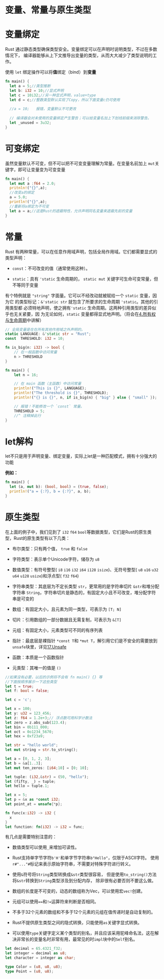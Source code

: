 # 变量、常量与原生类型

# 变量绑定

Rust 通过静态类型确保类型安全。变量绑定可以在声明时说明类型，不过在多数情况下， 编译器能够从上下文推导出变量的类型，从而大大减少了类型说明的工作。

使用 `let` 绑定操作可以将**值**绑定（bind）到**变量**

 ```rust
 fn main() {
   let a = 5;//类型推断
   let b: i32 = 10;//显式声明
   let c = 10i32;//另一种显式声明，value+type
   let d = c;//整数类型默认实现了Copy，所以下面变量c仍可使用
   
   //a = 10;   报错，变量默认不可更改
   
   // 编译器会对未使用的变量绑定产生警告；可以给变量名加上下划线前缀来消除警告。
   let _unused = 3u32;
 }
 ```


# 可变绑定

虽然变量默认不可变，但不可以把不可变变量理解为常量。在变量名前加上 `mut`关键字，即可让变量变为可变变量

 ```rust
 fn main() {
   let mut a :f64 = 2.0;
   pritnln!("{}",a);
   //改变a的绑定
   a = 5.0;
   println!("{}",a);
   //重新将a绑定为不可变
   let a = a;//这是Rust的遮蔽特性，允许声明同名变量来遮蔽先前的变量
 }
 ```


# 常量

Rust 有两种常量，可以在任意作用域声明，包括全局作用域。它们都需要显式的类型声明：

- `const`：不可改变的值（通常使用这种）。

- `static`：具有 `'static` 生命周期的， `static mut` 关键字可生命可变常量，但不等同于变量

有个特例就是 `"string"` 字面量。它可以不经改动就被赋给一个 `static` 变量，因为它 的类型标记：`&'static str` 就包含了所要求的生命周期 `'static`。其他的引用类型都 必须特地声明，使之拥有`'static` 生命周期。这两种引用类型的差异似乎也无关紧要，因 为无论如何，`static` 变量都得显式地声明。（将会在[4.所有权与生命周期](../04/01.md)中讲解）

 ```rust
 // 全局变量是在在所有其他作用域之外声明的。
 static LANGUAGE: &'static str = "Rust";
 const  THRESHOLD: i32 = 10;
 
 fn is_big(n: i32) -> bool {
     // 在一般函数中访问常量
     n > THRESHOLD
 }
 
 fn main() {
     let n = 16;
 
     // 在 main 函数（主函数）中访问常量
     println!("This is {}", LANGUAGE);
     println!("The threshold is {}", THRESHOLD);
     println!("{} is {}", n, if is_big(n) { "big" } else { "small" });
 
     // 报错！不能修改一个 `const` 常量。
     THRESHOLD = 5;
     //^ 注释掉此行
 }
 ```


# let解构

let不只是用于声明变量、绑定变量，实际上let是一种匹配模式，拥有十分强大的功能

**例如：**

 ```rust
 fn main() {
   let (a, mut b): (bool, bool) = (true, false);
   println!("a = {:?}, b = {:?}", a, b);
 }
 ```


# 原生类型

在上面的例子中，我们见到了 `i32` `f64` `bool`等数据类型，它们是Rust的原生类型，Rust的原生类型有以下几类：

-   布尔类型：只有两个值， `true` 和 `false`

-   字符类型：表示单个Unicode字符，储存为 `u8` 

-   数值类型：有符号整型( `i8` `i16` `i32` `i64` `i128` `isize`)、无符号整型( `u8` `u16` `u32` `u64` `u128` `usize`)和浮点型( `f32` `f64`)

-   字符串类型：其底层为不定长类型 `str`，更常用的是字符串切片 `&str`和堆分配字符串 `String`，字符串切片是静态的，有固定大小且不可改变，堆分配字符串是可变的

-   数组：有固定大小，且元素为同一类型，可表示为 `[T; N]`

-   切片：引用数组的一部分数据且无需复制，可表示为 `&[T]`

-   元组：有固定大小，元素类型可不同的有序列表

-   指针：最底层是裸指针 `*const T`和 `*mut T`，解引用它们是不安全的需要放到 `unsafe`块里，详见[17.Unsafe](../17/00.md)

-   函数：本质是一个函数指针

-   元类型：其唯一的值是 `()`

 ```rust
 //如果没有必要，以后的示例将不会有 fn main() {} 等
 //下面按顺序展示一下这些类型
 let t = true;
 let f: bool = false;
 
 let c = 'c';
 
 let x = 100;
 let y: u32 = 123_456;
 let z: f64 = 1.2e+3;// 浮点数可用科学计数法
 let zero = z.abs_sub(123.4);
 let bin = 0b111_000;
 let oct = 0o1234_5670;
 let hex = 0xf23a9;
 
 let str = "hello world";
 let mut string = str.to_string();
 
 let a = [0, 1, 2, 3];
 let b = &a[1..3];
 let mut ten_zeros: [i64;10] = [0; 10];
 
 let tuple: (i32,&str) = (50, "hello");
 let (fifty, _) = tuple;
 let hello = tuple.1;
 
 let x = 5;
 let p = &x as *const i32;
 let point_at = unsafe{*p}; 
 
 fn func(x:i32) -> i32 {
   x
 } 
 let function: fn(i32) -> i32 = func; 
 ```


有几点是需要特别注意的：

-   数值类型可以使用`_`来增加可读性。

-   Rust支持单字节字符`b'H'`和单字节字符串`b"Hello"`，仅限于ASCII字符。 使用`r#"..."#`标记来表示原始字符串，不需要对特殊字符进行转义。

-   使用`&`符号将`String`类型转换成`&str`类型很容易， 但是使用`to_string()`方法将`&str`转换到`String`类型涉及到分配内存， 除非很有必要否则不要这么做。

-   数组的长度是不可变的，动态的数组称为Vec，可以使用宏`vec!`创建。

-   元组可以使用`==`和`!=`运算符来判断是否相同。

-   不多于32个元素的数组和不多于12个元素的元组在值传递时是自动复制的。

-   Rust不提供原生类型之间的隐式转换，只能使用`as`关键字显式转换。

-   可以使用`type`关键字定义某个类型的别名，并且应该采用驼峰命名法，这在解决非常长的变量名时非常有用，最常见的时`impl`块中的`Self`别名。

 ```rust
 let decimal = 65.4321_f32;
 let integer = decimal as u8;
 let character = integer as char;
 
 type Color = (u8, u8, u8);
 type Point = (u8, u8);
 ```